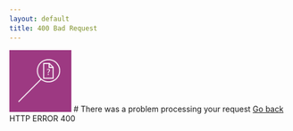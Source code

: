 ```yaml
---
layout: default
title: 400 Bad Request
---
```


<img src="assets/filenotfound.png" width="111">
# There was a problem processing your request
<a href="javascript:history.back()">Go back</a><br>
HTTP ERROR 400
